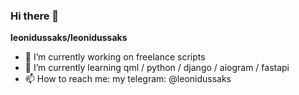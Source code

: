### Hi there 👋

**leonidussaks/leonidussaks**

- 🔭 I’m currently working on freelance scripts
- 🌱 I’m currently learning qml / python / django / aiogram / fastapi
- 📫 How to reach me: my telegram: @leonidussaks
